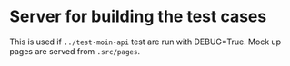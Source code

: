 # Server for building the test cases

This is used if `../test-moin-api` test
are run with DEBUG=True. Mock up pages
are served from `.src/pages`.